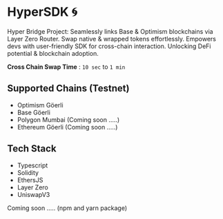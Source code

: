 # HyperSDK 🌀

Hyper Bridge Project: Seamlessly links Base & Optimism blockchains via Layer Zero Router. Swap native & wrapped tokens effortlessly. Empowers devs with user-friendly SDK for cross-chain interaction. Unlocking DeFi potential & blockchain adoption.

**Cross Chain Swap Time** : `10 sec` to `1 min`

## Supported Chains (Testnet)

- Optimism Göerli
- Base Göerli
- Polygon Mumbai (Coming soon .....)
- Ethereum Göerli (Coming soon .....)

## Tech Stack

- Typescript
- Solidity
- EthersJS
- Layer Zero
- UniswapV3

Coming soon ..... (npm and yarn package)
